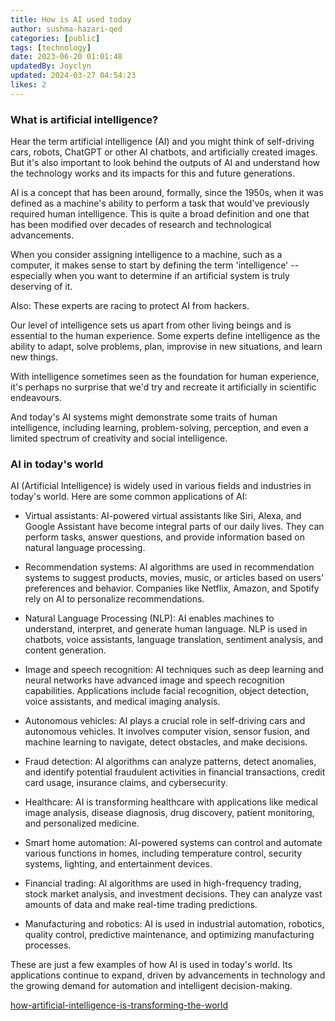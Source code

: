 ```yaml
---
title: How is AI used today
author: sushma-hazari-qed
categories: [public]
tags: [technology]
date: 2023-06-20 01:01:48 
updatedBy: Joyclyn
updated: 2024-03-27 04:54:23 
likes: 2
---
```


### What is artificial intelligence?

Hear the term artificial intelligence (AI) and you might think of self-driving cars, robots, ChatGPT or other AI chatbots, and artificially created images. But it's also important to look behind the outputs of AI and understand how the technology works and its impacts for this and future generations.

AI is a concept that has been around, formally, since the 1950s, when it was defined as a machine's ability to perform a task that would've previously required human intelligence. This is quite a broad definition and one that has been modified over decades of research and technological advancements.

When you consider assigning intelligence to a machine, such as a computer, it makes sense to start by defining the term 'intelligence' -- especially when you want to determine if an artificial system is truly deserving of it. 

Also: These experts are racing to protect AI from hackers.

Our level of intelligence sets us apart from other living beings and is essential to the human experience. Some experts define intelligence as the ability to adapt, solve problems, plan, improvise in new situations, and learn new things. 

With intelligence sometimes seen as the foundation for human experience, it's perhaps no surprise that we'd try and recreate it artificially in scientific endeavours. 

And today's AI systems might demonstrate some traits of human intelligence, including learning, problem-solving, perception, and even a limited spectrum of creativity and social intelligence.

### AI in today's world

AI (Artificial Intelligence) is widely used in various fields and industries in today's world. Here are some common applications of AI:

* Virtual assistants: AI-powered virtual assistants like Siri, Alexa, and Google Assistant have become integral parts of our daily lives. They can perform tasks, answer questions, and provide information based on natural language processing.

* Recommendation systems: AI algorithms are used in recommendation systems to suggest products, movies, music, or articles based on users' preferences and behavior. Companies like Netflix, Amazon, and Spotify rely on AI to personalize recommendations.

* Natural Language Processing (NLP): AI enables machines to understand, interpret, and generate human language. NLP is used in chatbots, voice assistants, language translation, sentiment analysis, and content generation.

* Image and speech recognition: AI techniques such as deep learning and neural networks have advanced image and speech recognition capabilities. Applications include facial recognition, object detection, voice assistants, and medical imaging analysis.

* Autonomous vehicles: AI plays a crucial role in self-driving cars and autonomous vehicles. It involves computer vision, sensor fusion, and machine learning to navigate, detect obstacles, and make decisions.

* Fraud detection: AI algorithms can analyze patterns, detect anomalies, and identify potential fraudulent activities in financial transactions, credit card usage, insurance claims, and cybersecurity.

* Healthcare: AI is transforming healthcare with applications like medical image analysis, disease diagnosis, drug discovery, patient monitoring, and personalized medicine.

* Smart home automation: AI-powered systems can control and automate various functions in homes, including temperature control, security systems, lighting, and entertainment devices.

* Financial trading: AI algorithms are used in high-frequency trading, stock market analysis, and investment decisions. They can analyze vast amounts of data and make real-time trading predictions.

* Manufacturing and robotics: AI is used in industrial automation, robotics, quality control, predictive maintenance, and optimizing manufacturing processes.

These are just a few examples of how AI is used in today's world. Its applications continue to expand, driven by advancements in technology and the growing demand for automation and intelligent decision-making.

[how-artificial-intelligence-is-transforming-the-world](https://www.brookings.edu/articles/how-artificial-intelligence-is-transforming-the-world/)